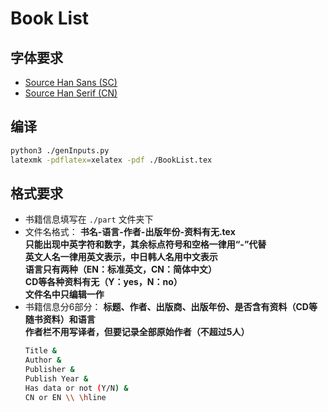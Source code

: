# Book List

## 字体要求

- [Source Han Sans (SC)](https://github.com/adobe-fonts/source-han-sans)
- [Source Han Serif (CN)](https://github.com/adobe-fonts/source-han-serif)

## 编译

```bash
python3 ./genInputs.py
latexmk -pdflatex=xelatex -pdf ./BookList.tex
```

## 格式要求

- 书籍信息填写在 `./part` 文件夹下
- 文件名格式： **书名-语言-作者-出版年份-资料有无.tex** <br/>
  **只能出现中英字符和数字，其余标点符号和空格一律用“-”代替** <br/>
  **英文人名一律用英文表示，中日韩人名用中文表示** <br/>
  **语言只有两种（EN：标准英文，CN：简体中文）** <br/>
  **CD等各种资料有无（Y：yes，N：no）** <br/>
  **文件名中只编辑一作**
- 书籍信息分6部分： **标题、作者、出版商、出版年份、是否含有资料（CD等随书资料）和语言** <br/>
  **作者栏不用写译者，但要记录全部原始作者（不超过5人）**
  ```bash
  Title &
  Author &
  Publisher &
  Publish Year &
  Has data or not (Y/N) &
  CN or EN \\ \hline
  ```

